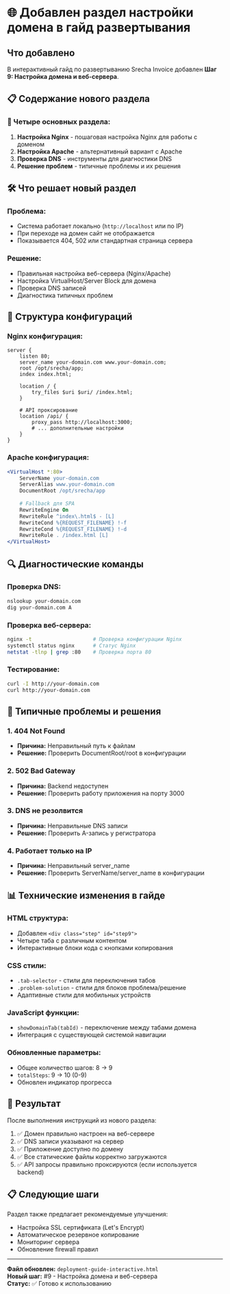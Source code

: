# 🌐 Добавлен раздел настройки домена в гайд развертывания

## Что добавлено

В интерактивный гайд по развертыванию Srecha Invoice добавлен **Шаг 9: Настройка домена и веб-сервера**.

## 📋 Содержание нового раздела

### 🔧 Четыре основных раздела:

1. **Настройка Nginx** - пошаговая настройка Nginx для работы с доменом
2. **Настройка Apache** - альтернативный вариант с Apache
3. **Проверка DNS** - инструменты для диагностики DNS
4. **Решение проблем** - типичные проблемы и их решения

## 🛠️ Что решает новый раздел

### Проблема:
- Система работает локально (`http://localhost` или по IP)
- При переходе на домен сайт не отображается
- Показывается 404, 502 или стандартная страница сервера

### Решение:
- Правильная настройка веб-сервера (Nginx/Apache)
- Настройка VirtualHost/Server Block для домена
- Проверка DNS записей
- Диагностика типичных проблем

## 📁 Структура конфигураций

### Nginx конфигурация:
```nginx
server {
    listen 80;
    server_name your-domain.com www.your-domain.com;
    root /opt/srecha/app;
    index index.html;
    
    location / {
        try_files $uri $uri/ /index.html;
    }
    
    # API проксирование
    location /api/ {
        proxy_pass http://localhost:3000;
        # ... дополнительные настройки
    }
}
```

### Apache конфигурация:
```apache
<VirtualHost *:80>
    ServerName your-domain.com
    ServerAlias www.your-domain.com
    DocumentRoot /opt/srecha/app
    
    # Fallback для SPA
    RewriteEngine On
    RewriteRule ^index\.html$ - [L]
    RewriteCond %{REQUEST_FILENAME} !-f
    RewriteCond %{REQUEST_FILENAME} !-d
    RewriteRule . /index.html [L]
</VirtualHost>
```

## 🔍 Диагностические команды

### Проверка DNS:
```bash
nslookup your-domain.com
dig your-domain.com A
```

### Проверка веб-сервера:
```bash
nginx -t                    # Проверка конфигурации Nginx
systemctl status nginx      # Статус Nginx
netstat -tlnp | grep :80    # Проверка порта 80
```

### Тестирование:
```bash
curl -I http://your-domain.com
curl http://your-domain.com
```

## 🚨 Типичные проблемы и решения

### 1. 404 Not Found
- **Причина:** Неправильный путь к файлам
- **Решение:** Проверить DocumentRoot/root в конфигурации

### 2. 502 Bad Gateway
- **Причина:** Backend недоступен
- **Решение:** Проверить работу приложения на порту 3000

### 3. DNS не резолвится
- **Причина:** Неправильные DNS записи
- **Решение:** Проверить A-запись у регистратора

### 4. Работает только на IP
- **Причина:** Неправильный server_name
- **Решение:** Проверить ServerName/server_name в конфигурации

## 📊 Технические изменения в гайде

### HTML структура:
- Добавлен `<div class="step" id="step9">`
- Четыре таба с различным контентом
- Интерактивные блоки кода с кнопками копирования

### CSS стили:
- `.tab-selector` - стили для переключения табов
- `.problem-solution` - стили для блоков проблема/решение
- Адаптивные стили для мобильных устройств

### JavaScript функции:
- `showDomainTab(tabId)` - переключение между табами домена
- Интеграция с существующей системой навигации

### Обновленные параметры:
- Общее количество шагов: 8 → 9
- `totalSteps`: 9 → 10 (0-9)
- Обновлен индикатор прогресса

## 🎯 Результат

После выполнения инструкций из нового раздела:

1. ✅ Домен правильно настроен на веб-сервере
2. ✅ DNS записи указывают на сервер
3. ✅ Приложение доступно по домену
4. ✅ Все статические файлы корректно загружаются
5. ✅ API запросы правильно проксируются (если используется backend)

## 📋 Следующие шаги

Раздел также предлагает рекомендуемые улучшения:
- Настройка SSL сертификата (Let's Encrypt)
- Автоматическое резервное копирование
- Мониторинг сервера
- Обновление firewall правил

---

**Файл обновлен:** `deployment-guide-interactive.html`  
**Новый шаг:** #9 - Настройка домена и веб-сервера  
**Статус:** ✅ Готово к использованию
